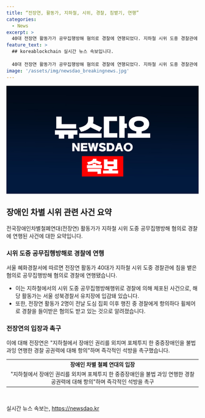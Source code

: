 ```yaml
---
title: “전장연, 활동가, 지하철, 시위, 경찰, 침뱉기, 연행”
categories:
  - News
excerpt: >
  40대 전장연 활동가가 공무집행방해 혐의로 경찰에 연행되었다. 지하철 시위 도중 경찰관에 침을 뱉은 혐의로 인해 서울 성북경찰서 유치장에 입감돼 있다. 전장연은 지하철에서의 시위로 경찰의 중증장애인을 불법 과잉 연행한 공권력에 항의하며 촉구했다. 전장연 활동가들의 활동은 최근 과격화되고 있으며, 이로 인해 경찰과의 갈등이 고조되고 있다.
feature_text: >
  ## koreablockchain 실시간 뉴스 속보입니다.

  40대 전장연 활동가가 공무집행방해 혐의로 경찰에 연행되었다. 지하철 시위 도중 경찰관에 침을 뱉은 혐의로 인해 서울 성북경찰서 유치장에 입감돼 있다. 전장연은 지하철에서의 시위로 경찰의 중증장애인을 불법 과잉 연행한 공권력에 항의하며 촉구했다. 전장연 활동가들의 활동은 최근 과격화되고 있으며, 이로 인해 경찰과의 갈등이 고조되고 있다.
image: '/assets/img/newsdao_breakingnews.jpg'
---
```


<p><img src="/assets/img/newsdao_breakingnews.jpg" alt="koreablockchain 속보" /></p>

<h2 data-ke-size="size26">장애인 차별 시위 관련 사건 요약</h2>

<p data-ke-size="size16">전국장애인차별철폐연대(전장연) 활동가가 지하철 시위 도중 공무집행방해 혐의로 경찰에 연행된 사건에 대한 요약입니다.</p>

<h3>시위 도중 공무집행방해로 경찰에 연행</h3>

<p data-ke-size="size16">서울 혜화경찰서에 따르면 전장연 활동가 40대가 지하철 시위 도중 경찰관에 침을 뱉은 혐의로 공무집행방해 혐의로 경찰에 연행됐습니다.</p>

<ul>
  <li>이는 지하철에서의 시위 도중 공무집행방해행위로 경찰에 의해 체포된 사건으로, 해당 활동가는 서울 성북경찰서 유치장에 입감돼 있습니다.</li>
  <li>또한, 전장연 활동가 2명이 전날 도심 집회 이후 행진 중 경찰에게 항의하다 휠체어로 경찰을 들이받은 혐의도 받고 있는 것으로 알려졌습니다.</li>
</ul>

<h3>전장연의 입장과 촉구</h3>

<p data-ke-size="size16">이에 대해 전장연은 "지하철에서 장애인 권리를 외치며 포체투지 한 중증장애인을 불법 과잉 연행한 경찰 공권력에 대해 항의"하며 즉각적인 석방을 촉구했습니다.</p>

<table>
  <tr>
    <td style="text-align: center; height: 17px;"><b>장애인 차별 철폐 연대의 입장</b></td>
  </tr>
  <tr>
    <td style="text-align: center; height: 17px;">"지하철에서 장애인 권리를 외치며 포체투지 한 중증장애인을 불법 과잉 연행한 경찰 공권력에 대해 항의"하며 즉각적인 석방을 촉구</td>
  </tr>
</table>

<p data-ke-size="size16">&nbsp;</p>
실시간 뉴스 속보는, <a href="https://newsdao.kr" rel="dofollow">https://newsdao.kr</a>


